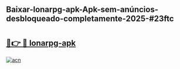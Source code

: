 ## Baixar-lonarpg-apk-Apk-sem-anúncios-desbloqueado-completamente-2025-#23ftc

# <h2><a href="https://ainizakaria.my?title=lonarpg-apk&ref=20M">🔗👉 🔴 lonarpg-apk</a></h2>

[![acn](https://github.com/user-attachments/assets/0f9c940e-d8b0-45ae-aac7-cd30a18b3e1c)](https://ainizakaria.my?title=lonarpg-apk&ref=20M)

